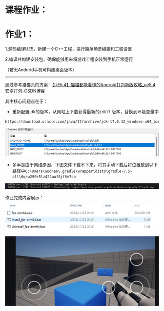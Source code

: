 # 课程作业：

# 作业1：

1.源码编译UE5，新建一个C++工程，进行简单场景编辑和工程设置

2.编译并构建安装包，确保能够用来将游戏工程安装到手机正常运行

（若无Andorid手机可构建桌面版本）

---

通过参考猫猫头的方案：[【UE5.4】猫猫都能看懂的Android打包新版攻略_ue5.4安卓打包-CSDN博客](https://blog.csdn.net/qq_35587645/article/details/139207695?ops_request_misc=%257B%2522request%255Fid%2522%253A%252213f09d467a71344b77971482a2b65897%2522%252C%2522scm%2522%253A%252220140713.130102334..%2522%257D&request_id=13f09d467a71344b77971482a2b65897&biz_id=0&utm_medium=distribute.pc_search_result.none-task-blog-2~all~sobaiduend~default-1-139207695-null-null.142^v100^pc_search_result_base2&utm_term=%E7%8C%AB%E7%8C%AB%E9%83%BD%E8%83%BD%E7%9C%8B%E6%87%82%E7%9A%84&spm=1018.2226.3001.4187)

其中核心问题点在于：

- 重新配置jdk的版本，从网站上下载获得最新的`jdk17` 版本，替换到环境变量中

```html
https://download.oracle.com/java/17/archive/jdk-17.0.12_windows-x64_bin.zip
```

![image.png](课程作业1/image.png)

- 多半是由于网络原因，下图文件下载不下来，将其手动下载后将位置放到以下路径中`C:\Users\Guohao\.gradle\wrapper\dists\gradle-7.5-all\6qsw290k5lz422uaf8jf6m7co`

![image.png](课程作业1/image%201.png)

作业完成内容展示：

![image.png](课程作业1/image%202.png)

![64b67e54dd63f42e90c52cf0a988137.jpg](课程作业1/64b67e54dd63f42e90c52cf0a988137.jpg)
